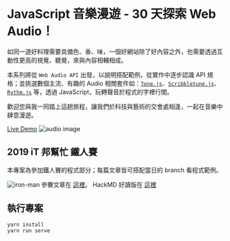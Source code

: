 # JavaScript 音樂漫遊 - 30 天探索 Web Audio！

如同一道好料理需要具備色、香、味，一個好網站除了好內容之外，也需要透過互動性更高的視覺、聽覺，來與內容相輔相成。

本系列將從 `Web Audio API` 出發，以說明搭配範例，從實作中逐步認識 API 規格；並挑選數個主流、有趣的 Audio 相關套件如：[`Tone.js`](https://github.com/Tonejs/Tone.js)、[`Scribbletune.js`](https://github.com/scribbletune/scribbletune)、[`Rythm.js`](https://github.com/Okazari/Rythm.js) 等，透過 JavaScript，玩轉聲音於程式的字裡行間。

歡迎您與我一同踏上這趟旅程，讓我們於科技與藝術的交會處相逢，一起在音樂中肆意漫遊。

[Live Demo](https://schaoss.github.io/web-audio/)
![audio image](https://i.imgur.com/5oewowO.png)

## 2019 iT 邦幫忙 鐵人賽

本專案為參加鐵人賽的程式部分；每篇文章皆可搭配當日的 branch 看程式範例。

![iron-man](https://ithelp.ithome.com.tw/images/ironman/10th/kv-bg-content.png)
參賽文章在 [這裡](https://ithelp.ithome.com.tw/users/20111380/ironman/1783)。
HackMD 好讀版在 [這裡](https://hackmd.io/c/Hksoyrxhm/%2FZyRVQ2LOQjenkhZG28iVhg)

## 執行專案

```
yarn install
yarn run serve
```
